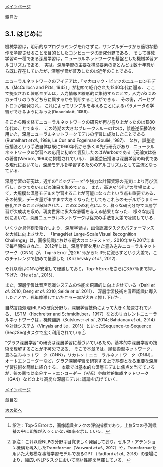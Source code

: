 [メインページ](../../index.markdown)

[章目次](./chap3.md)
## 3.1. はじめに

機械学習は，明示的なプログラミングを介さずに，サンプルデータから適切な動作を学習させることを目的としたコンピュータの研究分野である． そして機械学習の一種である深層学習は，ニューラルネットワークを基盤とした機械学習アルゴリズムである． 実は，深層学習の主要な構成要素のほとんどは数十年前から既に存在していたが，深層学習が普及したのは近年のことである．

ニューラルネットワークのアイデアは，「マカロック・ピッツのニューロンモデル（McCulloch and Pitts, 1943）」が初めて紹介された1940年代に遡る． ここで提案された線形モデルは，入力情報を線形的に集約することで，入力が2つのカテゴリのうちどちらに属するかを判断することができる． その後，パーセプトロンが開発され， これによってサンプルを与えることによるパラメータの学習ができるようになった(Rosenblatt, 1958)．

そこから時を経てニューラルネットワークの研究が再び盛り上がったのは1980年代のことである． この時期の大きなブレークスルーの1つは，誤差逆伝播法を用いた，深層ニューラルネットワークモデルの学習に成功したことである (Rumelhart *et al*., 1986, Le Cun and Fogelman-Soulié, 1987)． なお，誤差逆伝播法という手法自体は既に1960年代から多くの先行研究があり，ニューラルネットワークの学習への応用に初めて言及したのはWerbosである（元論文は彼の著書(Werbos, 1994)に掲載されている）． 誤差逆伝播法は深層学習の時代である現代においても，深層モデルを学習するためのアルゴリズムとして主流となっている．

深層学習の研究は，近年の"ビッグデータ"や強力な計算資源の充実により再び流行し，かつてないほどの注目を集めている． また，高速な"GPU"の登場によって，大規模な深層モデルを学習することが可能になったという点も重要である． その結果，データ量がますます大きくなったとしてもこれらのモデルがうまく一般化できることが保証された． この2つの利点により，様々な研究分野で深層学習が大成功を収め，現実世界に多大な影響を与える結果となった． 様々な応用例において，深層ニューラルネットワークは従来の手法を大差で凌駕している．

いくつか具体例を紹介しよう． 深層学習は，画像認識タスクのパフォーマンスを大幅に向上させた． 「ImageNet Large-Scale Visual Recognition Challenge」は，画像認識における最大のコンテストで，2010年から2017年まで毎年開催された． 2012年には，深層学習を用いた畳み込みニューラルネットワーク（CNN）が，Top-5 Error [^1]を26.1％から15.3％に減らすという大差で，このチャレンジで初めて優勝した（Krizhevsky *et al*., 2012）．

それ以降はCNNが安定して優勝しており，Top-5 Errorをさらに3.57％まで押し下げた（He *et al*., 2016）．

また，深層学習は音声認識システムの性能を飛躍的に向上させている（Dahl *et al*. 2010, Deng *et al*. 2010, Seide *et al*. 2011）． 深層学習技術を音声認識に導入したことで，長年停滞していたエラー率が大きく押し下げた．

自然言語処理(NLP)の研究分野も，深層学習技術によって大きく加速されている． LSTM（Hochreiter and Schmidhuber，1997）などのリカレントニューラルネットワークは，機械翻訳（Sutskever *et al*., 2014; Bahdanau *et al*., 2014）や対話システム（Vinyals and Le，2015）といったSequence-to-Sequence (Seq2Seq)タスクで広く利用されている [^2]．

"グラフ深層学習"の研究は深層学習に基づいているため，基本的な深層学習の技術を理解することが不可欠である． そこで本章では，順伝搬型ネットワーク，畳み込みネットワーク（CNN），リカレントニューラルネットワーク（RNN），オートエンコーダーなど，グラフ深層学習を研究する上で基礎となる重要な深層学習技術を簡単に紹介する． 本章では基本的な深層モデルに焦点を当てているが，後の章では変分オートエンコーダー（VAE）や敵対的生成ネットワーク（GAN）などのより高度な深層モデルに議論を広げていく．


[メインページ](../../index.markdown)

[章目次](./chap3.md)

[次の節へ](./subsection_02.md)

[^1]: 訳注：Top-5 Errorは，画像認識タスクの評価指標であり，上位5つの予測候補の中に正解が入っていない確率を示している．
[^2]: 訳注：これ以降NLPの分野は目覚ましく発展しており，セルフ・アテンション機構を導入したTransformer（Vaswani *et al*., 2017）や，Transformerを用いた大規模な事前学習モデルであるGPT（Radford *et al*., 2018）の登場により，幅広いNLPタスクにおいて高い性能を発揮している．
